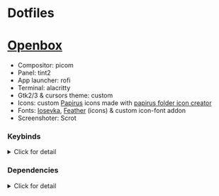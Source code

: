# Dotfiles
# [Openbox](https://github.com/Myagko/dotfiles/tree/main/Openbox)
- Compositor: picom
- Panel: tint2
- App launcher: rofi
- Terminal: alacritty
- Gtk2/3 & cursors theme: custom
- Icons: custom [Papirus](https://github.com/PapirusDevelopmentTeam/papirus-icon-theme) icons made with [papirus folder icon creator](https://github.com/Adapta-Projects/Papirus-Folder-Icon-Creator)
- Fonts: [Iosevka](https://github.com/be5invis/Iosevka), [Feather](https://github.com/feathericons/feather#feather) (icons) & custom icon-font addon
- Screenshoter: Scrot

### Keybinds

<details>
  <summary>Click for detail</summary>
  
| Key | Action |
| --- | --- |
| Super + z | Close window |
| Super + x | Toggle iconify |
| Super + c | Toggle maximize |
| Super + n | Toggle decorate current window |
| Super + v | Move window to center |
| Super + Space | Show window menu |
| Alt + Tab | Move to next window |
| Super + (↑, →, ↓, ←) | Tile window 1/2 |
| Super + Alt + (↑, →, ↓, ←) | Tile window 1/4 |
| Super + w | Open terminal |
| Super + d | Open rofi app launcher |
| Super + q | Open rofi powermenu |
| Super + Print | Open rofi screenshot menu |
| Print | Scrot screenshot |
| Shift + Print | Scrot screenshot select |
  
</details>

### Dependencies
<details>
  <summary>Click for detail</summary>

It is assumed that you have already installed basic packages such as xorg, xinit etc.

```bash
sudo pacman -S openbox alacritty tint2 rofi picom nitrogen scrot nemo nemo-fileroller eom mpv okular htop
```
>**Optional**
```bash
pikaur -S cava cmatrix pipes
```

</details>
